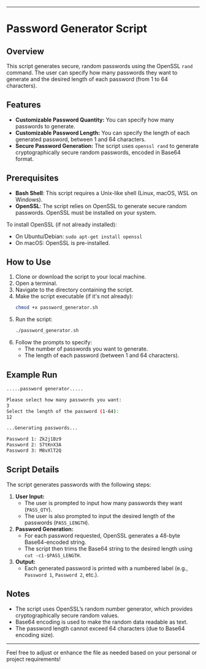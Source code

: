 

---

# Password Generator Script

## Overview
This script generates secure, random passwords using the OpenSSL `rand` command. The user can specify how many passwords they want to generate and the desired length of each password (from 1 to 64 characters).

## Features
- **Customizable Password Quantity:** You can specify how many passwords to generate.
- **Customizable Password Length:** You can specify the length of each generated password, between 1 and 64 characters.
- **Secure Password Generation:** The script uses `openssl rand` to generate cryptographically secure random passwords, encoded in Base64 format.

## Prerequisites
- **Bash Shell**: This script requires a Unix-like shell (Linux, macOS, WSL on Windows).
- **OpenSSL**: The script relies on OpenSSL to generate secure random passwords. OpenSSL must be installed on your system.

To install OpenSSL (if not already installed):
- On Ubuntu/Debian: `sudo apt-get install openssl`
- On macOS: OpenSSL is pre-installed.

## How to Use

1. Clone or download the script to your local machine.
2. Open a terminal.
3. Navigate to the directory containing the script.
4. Make the script executable (if it's not already):
   ```bash
   chmod +x password_generator.sh
   ```
5. Run the script:
   ```bash
   ./password_generator.sh
   ```
6. Follow the prompts to specify:
   - The number of passwords you want to generate.
   - The length of each password (between 1 and 64 characters).

## Example Run

```bash
.....password generator.....

Please select how many passwords you want: 
3
Select the length of the password (1-64): 
12

...Generating passwords...

Password 1: Zk2j1Bz9
Password 2: S7tKnX3A
Password 3: M8vXlT2Q
```

## Script Details

The script generates passwords with the following steps:
1. **User Input:**
   - The user is prompted to input how many passwords they want (`PASS_QTY`).
   - The user is also prompted to input the desired length of the passwords (`PASS_LENGTH`).
2. **Password Generation:**
   - For each password requested, OpenSSL generates a 48-byte Base64-encoded string.
   - The script then trims the Base64 string to the desired length using `cut -c1-$PASS_LENGTH`.
3. **Output:**
   - Each generated password is printed with a numbered label (e.g., `Password 1`, `Password 2`, etc.).

## Notes
- The script uses OpenSSL’s random number generator, which provides cryptographically secure random values.
- Base64 encoding is used to make the random data readable as text.
- The password length cannot exceed 64 characters (due to Base64 encoding size).
  
---

Feel free to adjust or enhance the file as needed based on your personal or project requirements!
